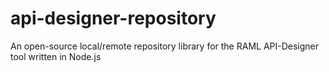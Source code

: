 api-designer-repository
=======================

An open-source local/remote repository library for the RAML API-Designer tool written in Node.js
